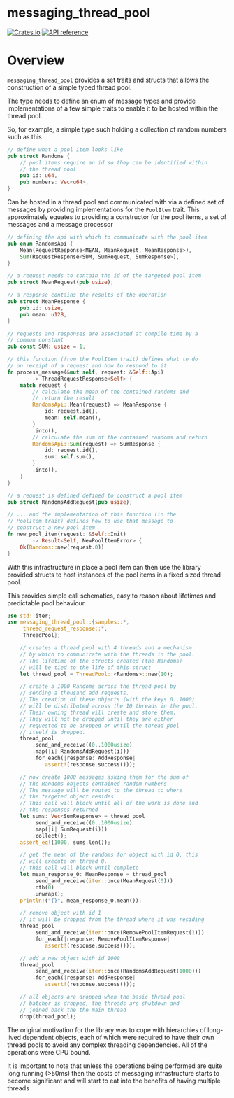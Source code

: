 # messaging_thread_pool


[![Crates.io](https://img.shields.io/crates/v/once_cell.svg)](https://crates.io/crates/messaging_thread_pool)
[![API reference](https://docs.rs/messaging_thread_pool/badge.svg)](https://docs.rs/messaging_thread_pool/)

# Overview

`messaging_thread_pool` provides a set traits and structs that allows the construction of a simple typed thread pool.

The type needs to define an enum of message types and provide implementations of a few simple traits to enable it to be
hosted within the thread pool.

So, for example, a simple type such holding a collection of random numbers such as this

```rust
// define what a pool item looks like
pub struct Randoms {
    // pool items require an id so they can be identified within
    // the thread pool
    pub id: u64,  
    pub numbers: Vec<u64>,
}
```

Can be hosted in a thread pool and communicated with via a defined set of messages by providing implementations 
for the `PoolItem` trait. 
This approximately equates to providing a constructor for the pool items, a set of messages and a message processor 

```rust
// defining the api with which to communicate with the pool item
pub enum RandomsApi {
    Mean(RequestResponse<MEAN, MeanRequest, MeanResponse>),
    Sum(RequestResponse<SUM, SumRequest, SumResponse>),
}

// a request needs to contain the id of the targeted pool item
pub struct MeanRequest(pub usize);

// a response contains the results of the operation
pub struct MeanResponse {
    pub id: usize,
    pub mean: u128,
}

// requests and responses are associated at compile time by a 
// common constant
pub const SUM: usize = 1;

// this function (from the PoolItem trait) defines what to do 
// on receipt of a request and how to respond to it
fn process_message(&mut self, request: &Self::Api) 
        -> ThreadRequestResponse<Self> {
    match request {
        // calculate the mean of the contained randoms and 
        // return the result
        RandomsApi::Mean(request) => MeanResponse {
            id: request.id(),
            mean: self.mean(),
        }
        .into(),
        // calculate the sum of the contained randoms and return
        RandomsApi::Sum(request) => SumResponse {
            id: request.id(),
            sum: self.sum(),
        }
        .into(),
    }
}

// a request is defined defined to construct a pool item
pub struct RandomsAddRequest(pub usize);

// ... and the implementation of this function (in the
// PoolItem trait) defines how to use that message to
// construct a new pool item
fn new_pool_item(request: &Self::Init) 
        -> Result<Self, NewPoolItemError> {
    Ok(Randoms::new(request.0))
}

```

With this infrastructure in place a pool item can then use the library provided structs 
to host instances of the pool items in a fixed sized thread pool. 

This provides simple call schematics, easy to reason about lifetimes and predictable pool behaviour.

```rust
use std::iter;
use messaging_thread_pool::{samples::*,
     thread_request_response::*,
     ThreadPool};

    // creates a thread pool with 4 threads and a mechanism 
    // by which to communicate with the threads in the pool.
    // The lifetime of the structs created (the Randoms) 
    // will be tied to the life of this struct
    let thread_pool = ThreadPool::<Randoms>::new(10);

    // create a 1000 Randoms across the thread pool by 
    // sending a thousand add requests.
    // The creation of these objects (with the keys 0..1000)
    // will be distributed across the 10 threads in the pool.
    // Their owning thread will create and store them.
    // They will not be dropped until they are either 
    // requested to be dropped or until the thread pool
    // itself is dropped.
    thread_pool
        .send_and_receive((0..1000usize)
        .map(|i| RandomsAddRequest(i)))
        .for_each(|response: AddResponse| 
            assert!(response.success()));

    // now create 1000 messages asking them for the sum of
    // the Randoms objects contained random numbers
    // The message will be routed to the thread to where
    // the targeted object resides
    // This call will block until all of the work is done and
    // the responses returned
    let sums: Vec<SumResponse> = thread_pool
        .send_and_receive((0..1000usize)
        .map(|i| SumRequest(i)))
        .collect();
    assert_eq!(1000, sums.len());

    // get the mean of the randoms for object with id 0, this 
    // will execute on thread 0.
    // this call will block until complete
    let mean_response_0: MeanResponse = thread_pool
        .send_and_receive(iter::once(MeanRequest(0)))
        .nth(0)
        .unwrap();
    println!("{}", mean_response_0.mean());

    // remove object with id 1
    // it will be dropped from the thread where it was residing
    thread_pool
        .send_and_receive(iter::once(RemovePoolItemRequest(1)))
        .for_each(|response: RemovePoolItemResponse| 
            assert!(response.success()));

    // add a new object with id 1000
    thread_pool
        .send_and_receive(iter::once(RandomsAddRequest(1000)))
        .for_each(|response: AddResponse| 
            assert!(response.success()));

    // all objects are dropped when the basic thread pool 
    // batcher is dropped, the threads are shutdown and
    // joined back the the main thread
    drop(thread_pool);

```

The original motivation for the library was to cope with hierarchies of long-lived dependent objects, each of which
were required to have their own thread pools to avoid any complex threading dependencies.
All of the operations were CPU bound.

It is important to note that unless the operations being performed are quite long running (>50ms) then the costs of
messaging infrastructure starts to become significant and will start to eat into the benefits of having multiple threads



